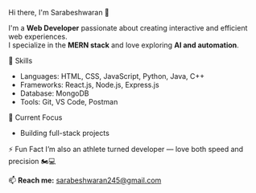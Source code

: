 Hi there, I'm Sarabeshwaran 👋

I'm a **Web Developer** passionate about creating interactive and efficient web experiences.  
I specialize in the **MERN stack** and love exploring **AI and automation**.

🧠 Skills
- Languages: HTML, CSS, JavaScript, Python, Java, C++
- Frameworks: React.js, Node.js, Express.js
- Database: MongoDB
- Tools: Git, VS Code, Postman

🎯 Current Focus
- Building full-stack projects

⚡ Fun Fact
I’m also an athlete turned developer — love both speed and precision 🏍️💻

📫 **Reach me:** [sarabeshwaran245@gmail.com](mailto:sarabeshwaran245@gmail.com)
